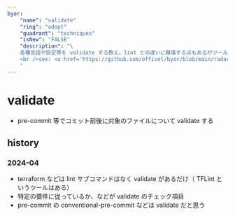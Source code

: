 ```yaml
---
byor:
    "name": "validate"
    "ring": "adopt"
    "quadrant": "techniques"
    "isNew": "FALSE"
    "description": "\
    各種言語や設定等を validate する教え。lint との違いに難儀する点もあるがツールに任せる。\
    <br />see: <a href='https://github.com/officel/byor/blob/main/radar/techniques/validate.md'>note</a>\
    "
---
```


# validate

- pre-commit 等でコミット前後に対象のファイルについて validate する

## history

### 2024-04

- terraform などは lint サブコマンドはなく validate があるだけ（ TFLint というツールはある）
- 特定の要件に従っているか、などが validate のチェック項目
- pre-commit の conventional-pre-commit などは validate だと思う
